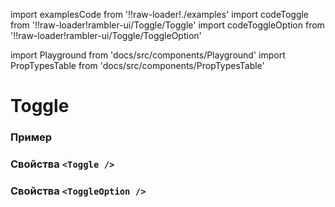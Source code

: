 import examplesCode from '!!raw-loader!./examples'
import codeToggle from '!!raw-loader!rambler-ui/Toggle/Toggle'
import codeToggleOption from '!!raw-loader!rambler-ui/Toggle/ToggleOption'

import Playground from 'docs/src/components/Playground'
import PropTypesTable from 'docs/src/components/PropTypesTable'

# Toggle

### Пример
<Playground code={examplesCode} />

### Свойства `<Toggle />`
<PropTypesTable code={codeToggle} />

### Свойства `<ToggleOption />`
<PropTypesTable code={codeToggleOption} />
